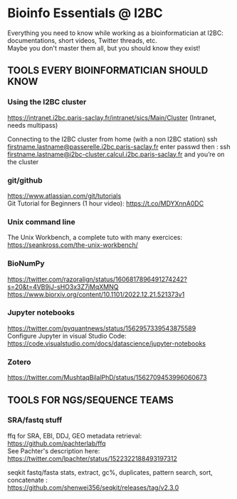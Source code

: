 # Bioinfo Essentials @ I2BC

Everything you need to know while working as a bioinformatician at I2BC: documentations, short videos, Twitter threads, etc.  
Maybe you don't master them all, but you should know they exist!  

## TOOLS EVERY BIOINFORMATICIAN SHOULD KNOW

### Using the I2BC cluster
  https://intranet.i2bc.paris-saclay.fr/intranet/sics/Main/Cluster (Intranet, needs multipass)

  Connecting to the I2BC cluster from home (with a non I2BC station)
    ssh firstname.lastname@passerelle.i2bc.paris-saclay.fr
    enter passwd then :
    ssh firstname.lastname@i2bc-cluster.calcul.i2bc.paris-saclay.fr
    and you’re on the cluster

  
### git/github
  https://www.atlassian.com/git/tutorials  
  Git Tutorial for Beginners (1 hour video): https://t.co/MDYXnnA0DC

### Unix command line
  The Unix Workbench, a complete tuto with many exercices: https://seankross.com/the-unix-workbench/

### BioNumPy
  https://twitter.com/razoralign/status/1606817896491274242?s=20&t=4VB9jJ-sHO3x3Z7jMqXMNQ
  https://www.biorxiv.org/content/10.1101/2022.12.21.521373v1

### Jupyter notebooks
  https://twitter.com/pyquantnews/status/1562957339543875589  
  Configure Jupyter in visual Studio Code: https://code.visualstudio.com/docs/datascience/jupyter-notebooks 

### Zotero
  https://twitter.com/MushtaqBilalPhD/status/1562709453996060673
  
## TOOLS FOR NGS/SEQUENCE TEAMS

### SRA/fastq stuff
  ffq for SRA, EBI, DDJ, GEO metadata retrieval:  
    https://github.com/pachterlab/ffq  
    See Pachter's description here: https://twitter.com/lpachter/status/1522322188493197312  
    
  seqkit fastq/fasta stats, extract, gc%, duplicates, pattern search, sort, concatenate :  
    https://github.com/shenwei356/seqkit/releases/tag/v2.3.0
    
    
